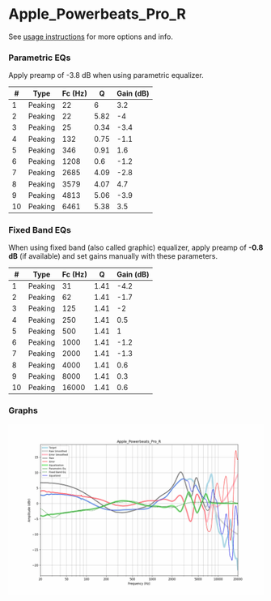 # Apple_Powerbeats_Pro_R
See [usage instructions](https://github.com/jaakkopasanen/AutoEq#usage) for more options and info.

### Parametric EQs
Apply preamp of -3.8 dB when using parametric equalizer.

|   # | Type    |   Fc (Hz) |    Q |   Gain (dB) |
|-----|---------|-----------|------|-------------|
|   1 | Peaking |        22 | 6    |         3.2 |
|   2 | Peaking |        22 | 5.82 |        -4   |
|   3 | Peaking |        25 | 0.34 |        -3.4 |
|   4 | Peaking |       132 | 0.75 |        -1.1 |
|   5 | Peaking |       346 | 0.91 |         1.6 |
|   6 | Peaking |      1208 | 0.6  |        -1.2 |
|   7 | Peaking |      2685 | 4.09 |        -2.8 |
|   8 | Peaking |      3579 | 4.07 |         4.7 |
|   9 | Peaking |      4813 | 5.06 |        -3.9 |
|  10 | Peaking |      6461 | 5.38 |         3.5 |

### Fixed Band EQs
When using fixed band (also called graphic) equalizer, apply preamp of **-0.8 dB** (if available) and set gains manually with these parameters.

|   # | Type    |   Fc (Hz) |    Q |   Gain (dB) |
|-----|---------|-----------|------|-------------|
|   1 | Peaking |        31 | 1.41 |        -4.2 |
|   2 | Peaking |        62 | 1.41 |        -1.7 |
|   3 | Peaking |       125 | 1.41 |        -2   |
|   4 | Peaking |       250 | 1.41 |         0.5 |
|   5 | Peaking |       500 | 1.41 |         1   |
|   6 | Peaking |      1000 | 1.41 |        -1.2 |
|   7 | Peaking |      2000 | 1.41 |        -1.3 |
|   8 | Peaking |      4000 | 1.41 |         0.6 |
|   9 | Peaking |      8000 | 1.41 |         0.3 |
|  10 | Peaking |     16000 | 1.41 |         0.6 |

### Graphs
![](./Apple_Powerbeats_Pro_R.png)
